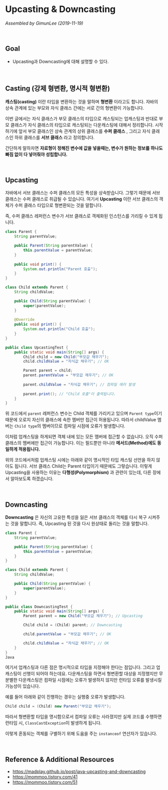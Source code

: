# Upcasting & Downcasting

*Assembled by GimunLee (2019-11-19)*

<br>

## Goal

- Upcasting과 Downcasting에 대해 설명할 수 있다.

<br>

## Casting (강제 형변환, 명시적 형변환)

**캐스팅(casting)** 이란 타입을 변환하는 것을 말하며 **형변환** 이라고도 합니다. 자바의 상속 관계에 있는 부모와 자식 클래스 간에는 서로 간의 형변환이 가능합니다.

이번 글에서는 자식 클래스가 부모 클래스의 타입으로 캐스팅되는 업캐스팅과 반대로 부모 클래스가 자식 클래스의 타입으로 캐스팅되는 다운캐스팅에 대해서 정리합니다. 시작하기에 앞서 부모 클래스인 상속 관계의 상위 클래스를 **수퍼 클래스** , 그리고 자식 클래스인 하위 클래스를 **서브 클래스** 라고 정의합니다.

간단하게 말하자면 **자료형이 정해진 변수에 값을 넣을때는, 변수가 원하는 정보를 하나도 빠짐 없이 다 넣어줘야 성립합니다.**

<br>

## Upcasting

자바에서 서브 클래스는 수퍼 클래스의 모든 특성을 상속받습니다. 그렇기 때문에 서브 클래스는 수퍼 클래스로 취급될 수 있습니다. 여기서 **Upcasting** 이란 서브 클래스의 객체가 수퍼 클래스 타입으로 형변환되는 것을 말합니다.

즉, 수퍼 클래스 레퍼런스 변수가 서브 클래스로 객체화된 인스턴스를 가리킬 수 있게 됩니다. 

```java
class Parent {
    String parentValue;

    public Parent(String parentValue) {
        this.parentValue = parentValue;
    }
    
    public void print() {
    	System.out.println("Parent 호출");
    }
}

class Child extends Parent {
    String childValue;

    public Child(String parentValue) {
        super(parentValue);
    }
    
    @Override
    public void print() {
    	System.out.println("Child 호출");
    }
}

public class UpcastingTest {
    public static void main(String[] args) {
        Child child = new Child("부모값 채우기");
        child.childValue = "자식값 채우기"; // OK

        Parent parent = child;
        parent.parentValue = "부모값 채우기"; // OK
        
        parent.childValue = "자식값 채우기"; // 컴파일 에러 발생
        
        parent.print(); // "Child 호출"이 출력됩니다.
    }
}
```

위 코드에서 `parent` 레퍼런스 변수는 Child 객체를 가리키고 있으며 `Parent type`이기 때문에 오로지 자신의 클래스에 속한 멤버만 접근이 허용됩니다. 따라서 childValue 멤버는 `Child type`의 멤버이므로 컴파일 시점에 오류가 발생합니다.

이처럼 업캐스팅을 하게되면 객체 내에 있는 모든 멤버에 접근할 수 없습니다. 오직 수퍼 클래스의 멤버에만 접근이 가능합니다. 이는 필드뿐만 아니라 **메서드(Method)에도 동일하게 적용됩니다.**

위의 코드에서처럼 업캐스팅 시에는 아래와 같이 명시적인 타입 캐스팅 선언을 하지 않아도 됩니다. 서브 클래스 Child는 Parent 타입이기 때문에도 그렇습니다. 이렇게 Upcasting을 사용하는 이유는 **다형성(Polymorphism)** 과 관련이 있는데, 다른 장에서 알아보도록 하겠습니다.

<br>

## Downcasting

**Downcasting** 은 자신의 고유한 특성을 잃은 서브 클래스의 객체를 다시 복구 시켜주는 것을 말합니다. 즉, Upcasting 된 것을 다시 원상태로 돌리는 것을 말합니다.

```java
class Parent {
    String parentValue;

    public Parent(String parentValue) {
        this.parentValue = parentValue;
    }
}

class Child extends Parent {
    String childValue;

    public Child(String parentValue) {
        super(parentValue);
    }
}

public class DowncastingTest {
    public static void main(String[] args) {
        Parent parent = new Child("부모값 채우기"); // Upcasting

        Child child = (Child) parent; // Downcasting

        child.parentValue = "부모값 채우기"; // OK

        child.childValue = "자식값 채우기"; // OK
    }
}
Java
```

여기서 업캐스팅과 다른 점은 명시적으로 타입을 지정해야 한다는 점입니다. 그리고 업캐스팅이 선행이 되어야 하는데요. 다운캐스팅을 하면서 형변환할 대상을 지정했지만 무분별한 다운캐스팅은 컴파일 시점에는 오류가 발생하지 않지만 런타임 오류를 발생시킬 가능성이 있습니다.

예를 들어 아래와 같이 진행하는 경우는 실행중 오류가 발생합니다.

```java
Child child = (Child) new Parent("부모값 채우기");
```

따라서 형변환할 타입을 명시함으로서 컴파일 오류는 사라졌지만 실제 코드를 수행하면 런타임 시, `ClassCastException`이 발생하게 됩니다. 

이렇게 혼동되는 객체를 구별하기 위해 도움을 주는 `instanceof` 연산자가 있습니다.

<br>

## Reference & Additional Resources

-  https://madplay.github.io/post/java-upcasting-and-downcasting 
-  https://mommoo.tistory.com/41 
-  https://mommoo.tistory.com/51 


